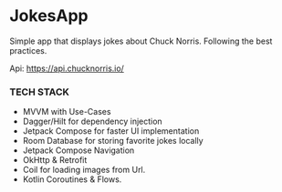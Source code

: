 # JokesApp

Simple app that displays jokes about Chuck Norris. Following the best practices.

Api: https://api.chucknorris.io/


### TECH STACK ###

* MVVM with Use-Cases
* Dagger/Hilt for dependency injection
* Jetpack Compose for faster UI implementation
* Room Database for storing favorite jokes locally
* Jetpack Compose Navigation
* OkHttp & Retrofit
* Coil for loading images from Url.
* Kotlin Coroutines & Flows.
